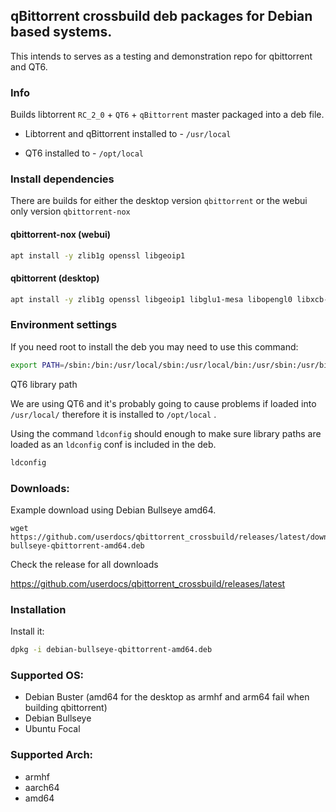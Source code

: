 ## qBittorrent crossbuild deb packages for Debian based systems.

This intends to serves as a testing and demonstration repo for qbittorrent and QT6.

### Info

Builds libtorrent `RC_2_0` + `QT6` + `qBittorrent` master packaged into a deb file.

- Libtorrent and qBittorrent installed to - `/usr/local`

- QT6 installed to - `/opt/local`

### Install dependencies

There are builds for either the desktop version `qbittorrent` or the webui only version `qbittorrent-nox`

#### qbittorrent-nox (webui)

```bash
apt install -y zlib1g openssl libgeoip1
```

#### qbittorrent (desktop)

```bash
apt install -y zlib1g openssl libgeoip1 libglu1-mesa libopengl0 libxcb-xinput0 libdouble-conversion3 libmd4c0 libmd4c-html0 qt6-wayland
```

### Environment settings

If you need root to install the deb you may need to use this command:

```bash
export PATH=/sbin:/bin:/usr/local/sbin:/usr/local/bin:/usr/sbin:/usr/bin
```

QT6 library path

We are using QT6 and it's probably going to cause problems if loaded into `/usr/local/` therefore it is installed to `/opt/local` .

Using the command `ldconfig` should enough to make sure library paths are loaded as an `ldconfig` conf is included in the deb.

```bash
ldconfig
```

### Downloads:

Example download using Debian Bullseye amd64.

```
wget https://github.com/userdocs/qbittorrent_crossbuild/releases/latest/download/debian-bullseye-qbittorrent-amd64.deb
```

Check the release for all downloads

https://github.com/userdocs/qbittorrent_crossbuild/releases/latest

### Installation

Install it:

```bash
dpkg -i debian-bullseye-qbittorrent-amd64.deb
```

### Supported OS:

- Debian Buster (amd64 for the desktop as armhf and arm64 fail when building qbittorrent)
- Debian Bullseye
- Ubuntu Focal

### Supported Arch:

- armhf
- aarch64
- amd64
